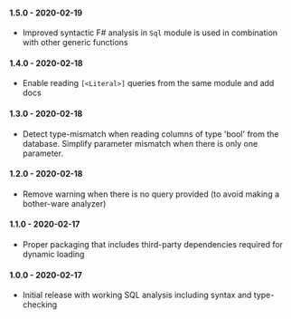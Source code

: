 #### 1.5.0 - 2020-02-19
* Improved syntactic F# analysis in `Sql` module is used in combination with other generic functions

#### 1.4.0 - 2020-02-18
* Enable reading `[<Literal>]` queries from the same module and add docs

#### 1.3.0 - 2020-02-18
* Detect type-mismatch when reading columns of type 'bool' from the database. Simplify parameter mismatch when there is only one parameter.

#### 1.2.0 - 2020-02-18
* Remove warning when there is no query provided (to avoid making a bother-ware analyzer)

#### 1.1.0 - 2020-02-17
* Proper packaging that includes third-party dependencies required for dynamic loading

#### 1.0.0 - 2020-02-17
* Initial release with working SQL analysis including syntax and type-checking
